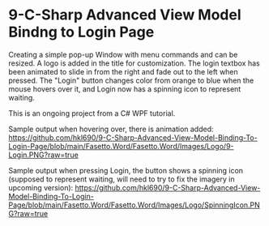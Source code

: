 # 9-C-Sharp Advanced View Model Bindng to Login Page
 
Creating a simple pop-up Window with menu commands and can be resized. A logo is added in the title for customization. The login textbox has been animated to slide in from the right and fade out to the left when pressed. The "Login" button changes color from orange to blue when the mouse hovers over it, and Login now has a spinning icon to represent waiting.

This is an ongoing project from a C# WPF tutorial. 

Sample output when hovering over, there is animation added:
https://github.com/hkl690/9-C-Sharp-Advanced-View-Model-Binding-To-Login-Page/blob/main/Fasetto.Word/Fasetto.Word/Images/Logo/9-Login.PNG?raw=true

Sample output when pressing Login, the button shows a spinning icon (supposed to represent waiting, will need to try to fix the imagery in upcoming version):
https://github.com/hkl690/9-C-Sharp-Advanced-View-Model-Binding-To-Login-Page/blob/main/Fasetto.Word/Fasetto.Word/Images/Logo/SpinningIcon.PNG?raw=true
